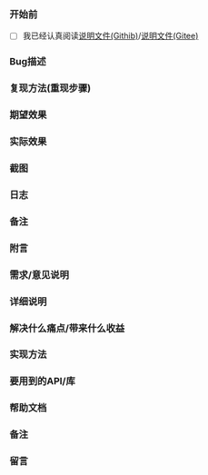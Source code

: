 ### 开始前

<!-- 请务必认真查看 页面上方的说明文件 -->
<!-- 无论您提交的 建议/Bug 反馈如何简单, 也请严格按照 Issue 模板填写信息, 未正确套用模板或信息不全的大概率会直接关闭. 感谢配合-->

- [ ] 我已经认真阅读[说明文件(Githib)](https://github.com/xianyongjian080402/Minecraft-Optimal-Starter_2/blob/master/.github/ISSUE_TEMPLATE/ISSUE_GUIDELINES.md)/[说明文件(Gitee)](https://gitee.com/xian66/minecraft-optimal-starter_2/blob/master/.gitee/ISSUE_GUIDELINES.md)

<!-- 阅读后，请讲 [ ] 改为 [X]-->


<!-- Bug反馈问卷 -->
### Bug描述

### 复现方法(重现步骤)

### 期望效果

### 实际效果

### 截图
<!-- 没有请写 无 --->

### 日志
<!-- 建议上传日志文件 --->

### 备注
<!-- 没有请写 无 --->
### 附言
<!-- 没有请写 无 --->






<!-- 建议反馈问卷 -->

### 需求/意见说明

### 详细说明

### 解决什么痛点/带来什么收益

### 实现方法
<!-- 你认为，我可以怎么实现？-->
<!-- 非必填，可写 无 -->

### 要用到的API/库
<!-- 为了实现，要用到的API/库 -->
<!-- 非必填，可写 无 -->

### 帮助文档
<!-- 你有这个库/接口的帮助文档吗? (这有助于开发人员快速开发哦) -->
<!-- 非必填，可写 无 -->
### 备注
<!-- 没有请写 无 -->

### 留言
<!-- 没有请写 无 -->